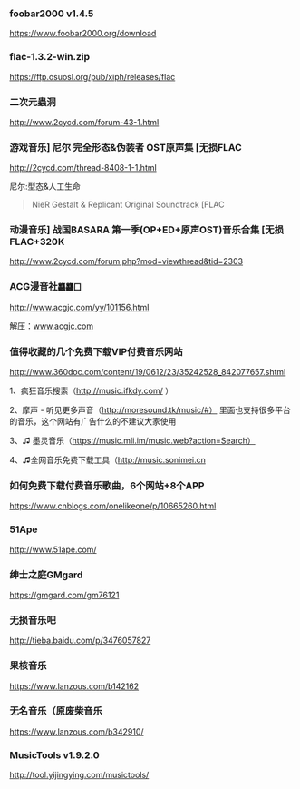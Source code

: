 ### foobar2000 v1.4.5
https://www.foobar2000.org/download

### flac-1.3.2-win.zip
https://ftp.osuosl.org/pub/xiph/releases/flac

### 二次元蟲洞
http://www.2cycd.com/forum-43-1.html

### 游戏音乐] 尼尔 完全形态&伪装者 OST原声集 [无损FLAC
http://2cycd.com/thread-8408-1-1.html

尼尔:型态&人工生命
>NieR Gestalt & Replicant Original Soundtrack [FLAC

### 动漫音乐] 战国BASARA 第一季(OP+ED+原声OST)音乐合集 [无损FLAC+320K
http://www.2cycd.com/forum.php?mod=viewthread&tid=2303

### ACG漫音社`龘龘囗`
http://www.acgjc.com/yy/101156.html

解压：www.acgjc.com

### 值得收藏的几个免费下载VIP付费音乐网站
http://www.360doc.com/content/19/0612/23/35242528_842077657.shtml

1、疯狂音乐搜索（http://music.ifkdy.com/ ）

2、摩声 - 听见更多声音（http://moresound.tk/music/#）
里面也支持很多平台的音乐，这个网站有广告什么的不建议大家使用

3、♫ 墨灵音乐（https://music.mli.im/music.web?action=Search）

4、♫全网音乐免费下载工具（http://music.sonimei.cn

### 如何免费下载付费音乐歌曲，6个网站+8个APP
https://www.cnblogs.com/onelikeone/p/10665260.html

### 51Ape
http://www.51ape.com/

### 绅士之庭GMgard
https://gmgard.com/gm76121

### 无损音乐吧
http://tieba.baidu.com/p/3476057827

### 果核音乐
https://www.lanzous.com/b142162

### 无名音乐（原废柴音乐
https://www.lanzous.com/b342910/

### MusicTools v1.9.2.0
http://tool.yijingying.com/musictools/
